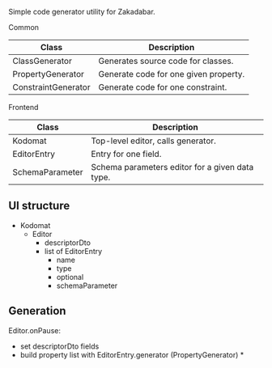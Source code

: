 Simple code generator utility for Zakadabar.

Common

| Class | Description |
| --- | --- |
| ClassGenerator | Generates source code for classes. |
| PropertyGenerator | Generate code for one given property. |
| ConstraintGenerator | Generate code for one constraint. |

Frontend

| Class | Description |
| --- | --- |
| Kodomat | Top-level editor, calls generator. |
| EditorEntry | Entry for one field. |
| SchemaParameter | Schema parameters editor for a given data type. |

## UI structure

* Kodomat
  * Editor
    * descriptorDto
    * list of EditorEntry 
       * name
       * type
       * optional
       * schemaParameter  

## Generation

Editor.onPause:

  * set descriptorDto fields
  * build property list with EditorEntry.generator (PropertyGenerator)
    * 
      

